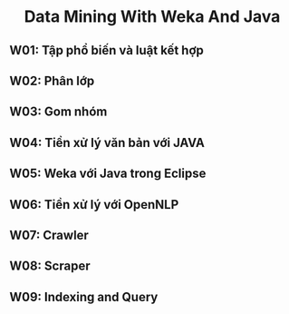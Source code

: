 # <div align="center">Data Mining With Weka And Java</div>
## W01: Tập phổ biến và luật kết hợp
## W02: Phân lớp
## W03: Gom nhóm
## W04: Tiền xử lý văn bản với JAVA
## W05: Weka với Java trong Eclipse
## W06: Tiền xử lý với OpenNLP
## W07: Crawler
## W08: Scraper
## W09: Indexing and Query